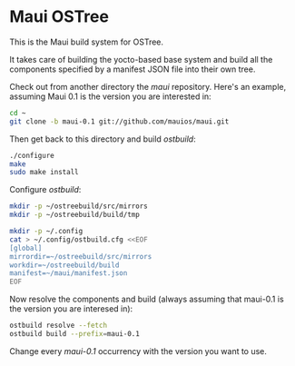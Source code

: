 Maui OSTree
===========

This is the Maui build system for OSTree.

It takes care of building the yocto-based base system and build all the
components specified by a manifest JSON file into their own tree.

Check out from another directory the *maui* repository.
Here's an example, assuming Maui 0.1 is the version you are interested in:

```sh
cd ~
git clone -b maui-0.1 git://github.com/mauios/maui.git
```

Then get back to this directory and build *ostbuild*:

```sh
./configure
make
sudo make install
```

Configure *ostbuild*:

```sh
mkdir -p ~/ostreebuild/src/mirrors
mkdir -p ~/ostreebuild/build/tmp

mkdir -p ~/.config
cat > ~/.config/ostbuild.cfg <<EOF
[global]
mirrordir=~/ostreebuild/src/mirrors
workdir=~/ostreebuild/build
manifest=~/maui/manifest.json
EOF
```

Now resolve the components and build (always assuming that maui-0.1 is the version you are interesed in):

```sh
ostbuild resolve --fetch
ostbuild build --prefix=maui-0.1
```

Change every *maui-0.1* occurrency with the version you want to use.
